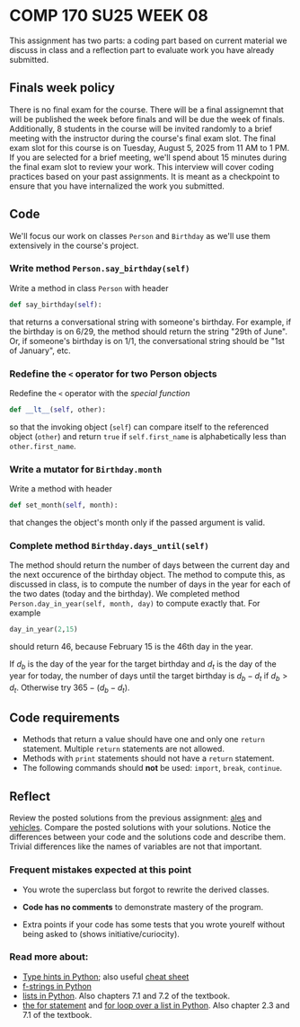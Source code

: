 
# COMP 170 SU25 WEEK 08

This assignment has two parts: a coding part based on current material we discuss in class and a reflection part to evaluate work you have already submitted.


## Finals week policy

There is no final exam for the course. There will be a final assignemnt that will be published the week before finals and will be due the week of finals. Additionally, 8 students in the course will be invited randomly to a brief meeting with the instructor during the course's final exam slot. The final exam slot for this course is on Tuesday, August 5, 2025 from 11 AM to 1 PM. If you are selected for a brief meeting, we'll spend about 15 minutes during the final exam slot to review your work. This interview will cover coding practices based on your past assignments. It is meant as a checkpoint to ensure that you have internalized the work you submitted.


## Code

We'll focus our work on classes `Person` and `Birthday` as we'll use them extensively in the course's project.

### Write method `Person.say_birthday(self)`

Write a method in class `Person` with header
```python
def say_birthday(self):
```
that returns a conversational string with someone's birthday. For example, if the birthday is on 6/29, the method should return the string "29th of June". Or, if someone's birthday is on 1/1, the conversational string should be "1st of January", etc.


### Redefine the `<` operator for two Person objects

Redefine the `<` operator with the *special function*
```python
def __lt__(self, other):
```
so that the invoking object (`self`) can compare itself to the referenced object (`other`) and return `true` if `self.first_name` is alphabetically less than `other.first_name`.


### Write a mutator for `Birthday.month`

Write a method with header
```python
def set_month(self, month):
```
that changes the object's month only if the passed argument is valid.


### Complete method `Birthday.days_until(self)`

The method should return the number of days between the current day and the next occurence of the birthday object. The method to compute this, as discussed in class, is to compute the number of days in the year for each of the two dates (today and the birthday). We completed method `Person.day_in_year(self, month, day)` to compute exactly that. For example
```python
day_in_year(2,15)
```
should return 46, because February 15 is the 46th day in the year. 

If $d_b$ is the day of the year for the target birthday and $d_t$ is the day of the year for today, the number of days until the target birthday is $d_b-d_t$ if $d_b>d_t$. Otherwise try $365-(d_b-d_t)$.


## Code requirements

* Methods that return a value should have one and only one `return` statement. Multiple `return` statements are not allowed.
* Methods with `print` statements should not have a `return` statement.
* The following commands should **not** be used: `import`, `break`, `continue`.


## Reflect

Review the posted solutions from the previous assignment: [ales](./solutions_week07/SuperAles.py) and [vehicles](./solutions_week07/SuperVehicles.py). Compare the posted solutions with your solutions. Notice the differences between your code and the solutions code and describe them. Trivial differences like the names of variables are not that important.

### Frequent mistakes expected at this point

* You wrote the superclass but forgot to rewrite the derived classes.

* **Code has no comments** to demonstrate mastery of the program.

* Extra points if your code has some tests that you wrote yourelf without being asked to (shows initiative/curiocity).


### Read more about:

* [Type hints in Python](https://docs.python.org/3/library/typing.html); also useful [cheat sheet](https://mypy.readthedocs.io/en/stable/cheat_sheet_py3.html#functions)
* [f-strings in Python](https://docs.python.org/3/tutorial/inputoutput.html#tut-f-strings)
* [lists in Python](https://docs.python.org/3/tutorial/datastructures.html). Also chapters 7.1 and 7.2 of the textbook.
* [the for statement](https://docs.python.org/3/reference/compound_stmts.html#for) and [for loop over a list in Python](https://docs.python.org/3/tutorial/controlflow.html#for-statements). Also chapter 2.3 and 7.1 of the textbook.
